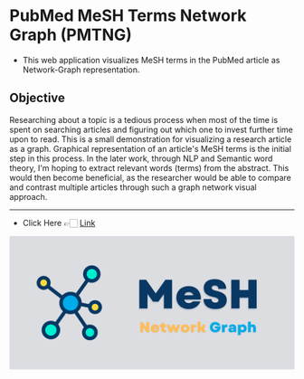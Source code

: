 # PubMed MeSH Terms Network Graph (PMTNG)

- This web application visualizes MeSH terms in the PubMed article as Network-Graph representation.

## Objective
Researching about a topic is a tedious process when most of the time is spent on searching articles and figuring out which one to invest further time upon to read. This is a small demonstration for visualizing a research article as a graph. Graphical representation of an article's MeSH terms is the initial step in this process. In the later work, through NLP and Semantic word theory, I'm hoping to extract relevant words (terms) from the abstract. This would then become beneficial, as the researcher would be able to compare and contrast multiple articles through such a graph network visual approach. 

---

- Click Here 👉🏻 [Link](https://mesh-graphviz.herokuapp.com/)

![image](https://raw.githubusercontent.com/akshayonly/MeSH-Graph/main/MeSH-Graph.png)
